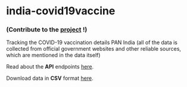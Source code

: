 # india-covid19vaccine
### (Contribute to the [project](https://github.com/india-covid19vaccine/india-covid19vaccine.github.io) !)

Tracking the COVID-19 vaccination details PAN India (all of the data is collected from official government websites and other reliable sources, which are mentioned in the data itself)

Read about the **API** endpoints [here](https://india-covid19vaccine.github.io/api/).

Download data in **CSV** format [here](https://india-covid19vaccine.github.io/csv/).